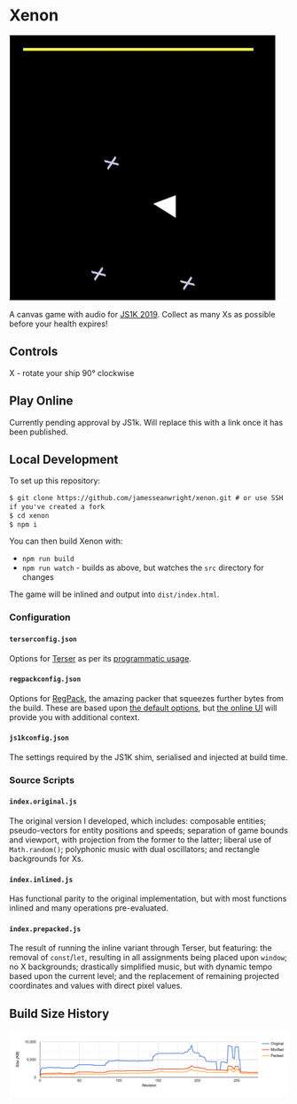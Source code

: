 # Xenon

![Screencap](https://raw.githubusercontent.com/jamesseanwright/xenon/master/misc/screencap.gif)

A canvas game with audio for [JS1K 2019](https://js1k.com/2019-x). Collect as many Xs as possible before your health expires!

## Controls

X - rotate your ship 90° clockwise

## Play Online

Currently pending approval by JS1k. Will replace this with a link once it has been published.

## Local Development

To set up this repository:

```shell
$ git clone https://github.com/jamesseanwright/xenon.git # or use SSH if you've created a fork
$ cd xenon
$ npm i
```

You can then build Xenon with:

* `npm run build`
* `npm run watch` - builds as above, but watches the `src` directory for changes

The game will be inlined and output into `dist/index.html`.

### Configuration

#### `terserconfig.json`

Options for [Terser](https://github.com/terser-js/terser) as per its [programmatic usage](https://github.com/terser-js/terser/blob/cc00e783714c16b61288ec3233a6ca38b3de5cf6/README.md#api-reference).

#### `regpackconfig.json`

Options for [RegPack](https://github.com/Siorki/RegPack), the amazing packer that squeezes further bytes from the build. These are based upon [the default options](https://github.com/Siorki/RegPack/blob/9efcc14832adcea9f93d87f5f11707c5a21bc2bd/regPack.js#L79), but [the online UI](https://siorki.github.io/regPack.html) will provide you with additional context.

#### `js1kconfig.json`

The settings required by the JS1K shim, serialised and injected at build time.

### Source Scripts

#### `index.original.js`

The original version I developed, which includes: composable entities; pseudo-vectors for entity positions and speeds; separation of game bounds and viewport, with projection from the former to the latter; liberal use of `Math.random()`; polyphonic music with dual oscillators; and rectangle backgrounds for Xs.

#### `index.inlined.js`

Has functional parity to the original implementation, but with most functions inlined and many operations pre-evaluated.

#### `index.prepacked.js`

The result of running the inline variant through Terser, but featuring: the removal of `const`/`let`, resulting in all assignments being placed upon `window`; no X backgrounds; drastically simplified music, but with dynamic tempo based upon the current level; and the replacement of remaining projected coordinates and values with direct pixel values.

## Build Size History

![Build size history](https://raw.githubusercontent.com/jamesseanwright/xenon/master/misc/build-graph.png)
